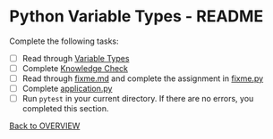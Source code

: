 # Python Variable Types - README
Complete the following tasks:
- [ ] Read through [Variable Types](variable_types.md)
- [ ] Complete [Knowledge Check](knowledge_check.md)
- [ ] Read through [fixme.md](fixme.md) and complete the assignment in [fixme.py](fixme.py)
- [ ] Complete [application.py](application.py)
- [ ] Run `pytest` in your current directory.  If there are no errors, you completed this section.

[Back to OVERVIEW](../README.md)